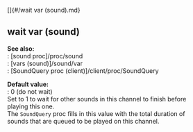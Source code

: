 []{#/wait var (sound).md}    
## wait var (sound)    
**See also:**    
:   [sound proc]/proc/sound    
:   [vars (sound)]/sound/var    
:   [SoundQuery proc (client)]/client/proc/SoundQuery    
<!-- -->    
**Default value:**    
:   0 (do not wait)    
Set to 1 to wait for other sounds in this channel to finish before    
playing this one.    
The `SoundQuery` proc fills in this value with the total duration of    
sounds that are queued to be played on this channel.  